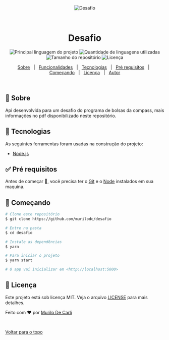 <div align="center" id="top"> 
  <img src="./.github/app.gif" alt="Desafio" />

  &#xa0;

  <!-- <a href="https://desafio.netlify.com">Demo</a> -->
</div>

<h1 align="center">Desafio</h1>

<p align="center">
  <img alt="Principal linguagem do projeto" src="https://img.shields.io/github/languages/top/murilodc/TrilhaCompass/desafio?color=56BEB8">

  <img alt="Quantidade de linguagens utilizadas" src="https://img.shields.io/github/languages/count/murilodc/TrilhaCompass/desafio?color=56BEB8">

  <img alt="Tamanho do repositório" src="https://img.shields.io/github/repo-size/murilodc/TrilhaCompass/desafio?color=56BEB8">

  <img alt="Licença" src="https://img.shields.io/github/license/murilodc/TrilhaCompass/desafio?color=56BEB8">

  <!-- <img alt="Github issues" src="https://img.shields.io/github/issues/murilodc/desafio?color=56BEB8" /> -->

  <!-- <img alt="Github forks" src="https://img.shields.io/github/forks/murilodc/desafio?color=56BEB8" /> -->

  <!-- <img alt="Github stars" src="https://img.shields.io/github/stars/murilodc/desafio?color=56BEB8" /> -->
</p>

<!-- Status -->

<!-- <h4 align="center"> 
	🚧  Desafio 🚀 Em construção...  🚧
</h4> 

<hr> -->

<p align="center">
  <a href="#dart-sobre">Sobre</a> &#xa0; | &#xa0; 
  <a href="#sparkles-funcionalidades">Funcionalidades</a> &#xa0; | &#xa0;
  <a href="#rocket-tecnologias">Tecnologias</a> &#xa0; | &#xa0;
  <a href="#white_check_mark-pré-requesitos">Pré requisitos</a> &#xa0; | &#xa0;
  <a href="#checkered_flag-começando">Começando</a> &#xa0; | &#xa0;
  <a href="#memo-licença">Licença</a> &#xa0; | &#xa0;
  <a href="https://github.com/murilodc" target="_blank">Autor</a>
</p>

<br>

## :dart: Sobre ##

Api desenvolvida para um desafio do programa de bolsas da compass, mais informações no pdf disponibilizado neste repositório.

## :rocket: Tecnologias ##

As seguintes ferramentas foram usadas na construção do projeto:

- [Node.js](https://nodejs.org/en/)

## :white_check_mark: Pré requisitos ##

Antes de começar :checkered_flag:, você precisa ter o [Git](https://git-scm.com) e o [Node](https://nodejs.org/en/) instalados em sua maquina.

## :checkered_flag: Começando ##

```bash
# Clone este repositório
$ git clone https://github.com/murilodc/desafio

# Entre na pasta
$ cd desafio

# Instale as dependências
$ yarn

# Para iniciar o projeto
$ yarn start

# O app vai inicializar em <http://localhost:5000>
```

## :memo: Licença ##

Este projeto está sob licença MIT. Veja o arquivo [LICENSE](LICENSE.md) para mais detalhes.


Feito com :heart: por <a href="https://github.com/murilodc" target="_blank">Murilo De Carli</a>

&#xa0;

<a href="#top">Voltar para o topo</a>
